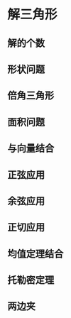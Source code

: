 # 解三角形

## 解的个数

## 形状问题

## 倍角三角形

## 面积问题

## 与向量结合

## 正弦应用

## 余弦应用

## 正切应用

## 均值定理结合

## 托勒密定理

## 两边夹
